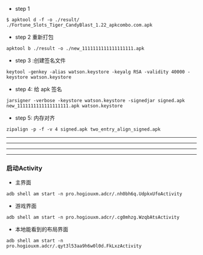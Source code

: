 * step 1

```shell
$ apktool d -f -o ./result/ ./Fortune_Slots_Tiger_CandyBlast_1.22_apkcombo.com.apk

```

* step 2 重新打包

```shell
apktool b ./result -o ./new_1111111111111111111.apk
````

* step 3 :创建签名文件

```shell
keytool -genkey -alias watson.keystore -keyalg RSA -validity 40000 -keystore watson.keystore
```

* step 4: 给 apk 签名

```shell
jarsigner -verbose -keystore watson.keystore -signedjar signed.apk new_1111111111111111111.apk watson.keystore
```

* step 5: 内存对齐

```shell
zipalign -p -f -v 4 signed.apk two_entry_align_signed.apk 
```

----------------------------------------------------------------------------------------------------------------------------------------------------------------
----------------------------------------------------------------------------------------------------------------------------------------------------------------
----------------------------------------------------------------------------------------------------------------------------------------------------------------
----------------------------------------------------------------------------------------------------------------------------------------------------------------

### 启动Activity

* 主界面

```shell
adb shell am start -n pro.hogiouxm.adcr/.nh0bh6q.UdpkxUfoActivity
```

* 游戏界面
```shell
adb shell am start -n pro.hogiouxm.adcr/.cg0mhzg.WzqbAtsActivity
```

* 本地能看到的布局界面

```shell
adb shell am start -n pro.hogiouxm.adcr/.qyt3l53aa9h6w0l0d.FkLxzActivity
```
